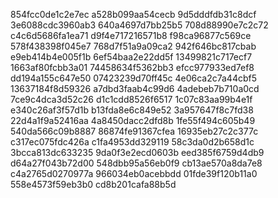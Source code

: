 854fcc0de1c2e7ec
a528b099aa54cecb
9d5dddfdb31c8dcf
3e6088cdc3960ab3
640a4697d7bb25b5
708d88990e7c2c72
c4c6d5686fa1ea71
d9f4e717216571b8
f98ca96877c569ce
578f438398f045e7
768d7f51a9a09ca2
942f646bc817cbab
e9eb414b4e005f1b
6ef54baa2e22dd5f
13499821c717ecf7
1663af80fcbb3a01
74458634f5362bb3
efcc977933ed7ef8
dd194a155c647e50
07423239d70ff45c
4e06ca2c7a44cbf5
13637184f8d59326
a7dbd3faab4c99d6
4adebeb7b710a0cd
7ce9c4dca3d52c26
d1c1cdd8526f6517
1c07c83aa99b4e1f
e340c26af3f57d1b
b13fda8e6c849e52
3a957647f8c7fd38
22d4a1f9a52416aa
4a8450dacc2dfd8b
1fe55f494c605b49
540da566c09b8887
86874fe91367cfea
16935eb27c2c377c
c317ec075fdc426a
c1fa4953dd329119
58c3da0d2b658d1c
3bcca813dc633235
9da0f3e2ecd0603b
eed385f6759d4db9
d64a27f043b72d00
548dbb95a56eb0f9
cb13ae570a8da7e8
c4a2765d0270977a
966034eb0acebbdd
01fde39f120b11a0
558e4573f59eb3b0
cd8b201cafa88b5d
